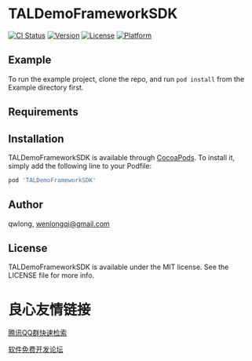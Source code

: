 # TALDemoFrameworkSDK

[![CI Status](https://img.shields.io/travis/qwlong/TALDemoFrameworkSDK.svg?style=flat)](https://travis-ci.org/qwlong/TALDemoFrameworkSDK)
[![Version](https://img.shields.io/cocoapods/v/TALDemoFrameworkSDK.svg?style=flat)](https://cocoapods.org/pods/TALDemoFrameworkSDK)
[![License](https://img.shields.io/cocoapods/l/TALDemoFrameworkSDK.svg?style=flat)](https://cocoapods.org/pods/TALDemoFrameworkSDK)
[![Platform](https://img.shields.io/cocoapods/p/TALDemoFrameworkSDK.svg?style=flat)](https://cocoapods.org/pods/TALDemoFrameworkSDK)

## Example

To run the example project, clone the repo, and run `pod install` from the Example directory first.

## Requirements

## Installation

TALDemoFrameworkSDK is available through [CocoaPods](https://cocoapods.org). To install
it, simply add the following line to your Podfile:

```ruby
pod 'TALDemoFrameworkSDK'
```

## Author

qwlong, wenlongqi@gmail.com

## License

TALDemoFrameworkSDK is available under the MIT license. See the LICENSE file for more info.


 # 良心友情链接

[腾讯QQ群快速检索](http://u.720life.cn/s/8cf73f7c)

[软件免费开发论坛](http://u.720life.cn/s/bbb01dc0)